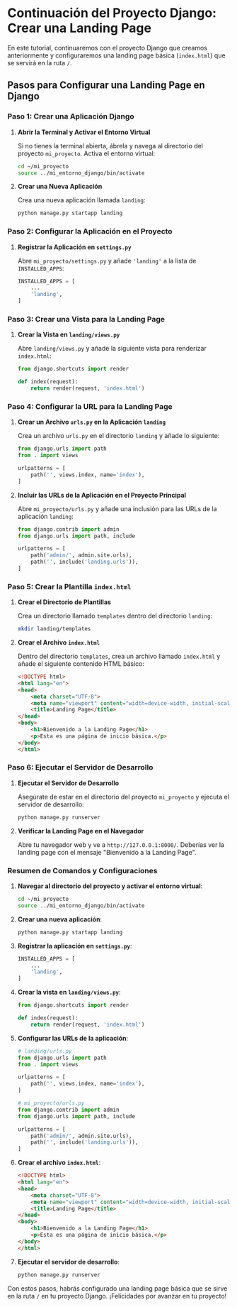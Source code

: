 # Continuación del Proyecto Django: Crear una Landing Page

En este tutorial, continuaremos con el proyecto Django que creamos anteriormente y configuraremos una landing page básica (`index.html`) que se servirá en la ruta `/`.

## Pasos para Configurar una Landing Page en Django

### Paso 1: Crear una Aplicación Django

1. **Abrir la Terminal y Activar el Entorno Virtual**

   Si no tienes la terminal abierta, ábrela y navega al directorio del proyecto `mi_proyecto`. Activa el entorno virtual:

   ```bash
   cd ~/mi_proyecto
   source ../mi_entorno_django/bin/activate
   ```

2. **Crear una Nueva Aplicación**

   Crea una nueva aplicación llamada `landing`:

   ```bash
   python manage.py startapp landing
   ```

### Paso 2: Configurar la Aplicación en el Proyecto

1. **Registrar la Aplicación en `settings.py`**

   Abre `mi_proyecto/settings.py` y añade `'landing'` a la lista de `INSTALLED_APPS`:

   ```python
   INSTALLED_APPS = [
       ...
       'landing',
   ]
   ```

### Paso 3: Crear una Vista para la Landing Page

1. **Crear la Vista en `landing/views.py`**

   Abre `landing/views.py` y añade la siguiente vista para renderizar `index.html`:

   ```python
   from django.shortcuts import render

   def index(request):
       return render(request, 'index.html')
   ```

### Paso 4: Configurar la URL para la Landing Page

1. **Crear un Archivo `urls.py` en la Aplicación `landing`**

   Crea un archivo `urls.py` en el directorio `landing` y añade lo siguiente:

   ```python
   from django.urls import path
   from . import views

   urlpatterns = [
       path('', views.index, name='index'),
   ]
   ```

2. **Incluir las URLs de la Aplicación en el Proyecto Principal**

   Abre `mi_proyecto/urls.py` y añade una inclusión para las URLs de la aplicación `landing`:

   ```python
   from django.contrib import admin
   from django.urls import path, include

   urlpatterns = [
       path('admin/', admin.site.urls),
       path('', include('landing.urls')),
   ]
   ```

### Paso 5: Crear la Plantilla `index.html`

1. **Crear el Directorio de Plantillas**

   Crea un directorio llamado `templates` dentro del directorio `landing`:

   ```bash
   mkdir landing/templates
   ```

2. **Crear el Archivo `index.html`**

   Dentro del directorio `templates`, crea un archivo llamado `index.html` y añade el siguiente contenido HTML básico:

   ```html
   <!DOCTYPE html>
   <html lang="en">
   <head>
       <meta charset="UTF-8">
       <meta name="viewport" content="width=device-width, initial-scale=1.0">
       <title>Landing Page</title>
   </head>
   <body>
       <h1>Bienvenido a la Landing Page</h1>
       <p>Esta es una página de inicio básica.</p>
   </body>
   </html>
   ```

### Paso 6: Ejecutar el Servidor de Desarrollo

1. **Ejecutar el Servidor de Desarrollo**

   Asegúrate de estar en el directorio del proyecto `mi_proyecto` y ejecuta el servidor de desarrollo:

   ```bash
   python manage.py runserver
   ```

2. **Verificar la Landing Page en el Navegador**

   Abre tu navegador web y ve a `http://127.0.0.1:8000/`. Deberías ver la landing page con el mensaje "Bienvenido a la Landing Page".

### Resumen de Comandos y Configuraciones

1. **Navegar al directorio del proyecto y activar el entorno virtual**:

   ```bash
   cd ~/mi_proyecto
   source ../mi_entorno_django/bin/activate
   ```

2. **Crear una nueva aplicación**:

   ```bash
   python manage.py startapp landing
   ```

3. **Registrar la aplicación en `settings.py`**:

   ```python
   INSTALLED_APPS = [
       ...
       'landing',
   ]
   ```

4. **Crear la vista en `landing/views.py`**:

   ```python
   from django.shortcuts import render

   def index(request):
       return render(request, 'index.html')
   ```

5. **Configurar las URLs de la aplicación**:

   ```python
   # landing/urls.py
   from django.urls import path
   from . import views

   urlpatterns = [
       path('', views.index, name='index'),
   ]
   ```

   ```python
   # mi_proyecto/urls.py
   from django.contrib import admin
   from django.urls import path, include

   urlpatterns = [
       path('admin/', admin.site.urls),
       path('', include('landing.urls')),
   ]
   ```

6. **Crear el archivo `index.html`**:

   ```html
   <!DOCTYPE html>
   <html lang="en">
   <head>
       <meta charset="UTF-8">
       <meta name="viewport" content="width=device-width, initial-scale=1.0">
       <title>Landing Page</title>
   </head>
   <body>
       <h1>Bienvenido a la Landing Page</h1>
       <p>Esta es una página de inicio básica.</p>
   </body>
   </html>
   ```

7. **Ejecutar el servidor de desarrollo**:

   ```bash
   python manage.py runserver
   ```

Con estos pasos, habrás configurado una landing page básica que se sirve en la ruta `/` en tu proyecto Django. ¡Felicidades por avanzar en tu proyecto!